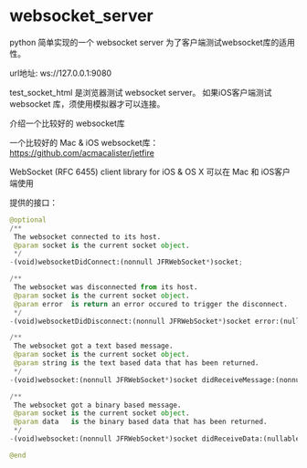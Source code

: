 # websocket_server
python 简单实现的一个 websocket server 为了客户端测试websocket库的适用性。

url地址:  ws://127.0.0.1:9080

test_socket_html 是浏览器测试 websocket server。
如果iOS客户端测试 websocket 库，须使用模拟器才可以连接。

介绍一个比较好的 websocket库

一个比较好的 Mac & iOS websocket库： https://github.com/acmacalister/jetfire

WebSocket (RFC 6455) client library for iOS & OS X
可以在 Mac 和 iOS客户端使用

提供的接口：
``` python
@optional
/**
 The websocket connected to its host.
 @param socket is the current socket object.
 */
-(void)websocketDidConnect:(nonnull JFRWebSocket*)socket;

/**
 The websocket was disconnected from its host.
 @param socket is the current socket object.
 @param error  is return an error occured to trigger the disconnect.
 */
-(void)websocketDidDisconnect:(nonnull JFRWebSocket*)socket error:(nullable NSError*)error;

/**
 The websocket got a text based message.
 @param socket is the current socket object.
 @param string is the text based data that has been returned.
 */
-(void)websocket:(nonnull JFRWebSocket*)socket didReceiveMessage:(nonnull NSString*)string;

/**
 The websocket got a binary based message.
 @param socket is the current socket object.
 @param data   is the binary based data that has been returned.
 */
-(void)websocket:(nonnull JFRWebSocket*)socket didReceiveData:(nullable NSData*)data;

@end
```

